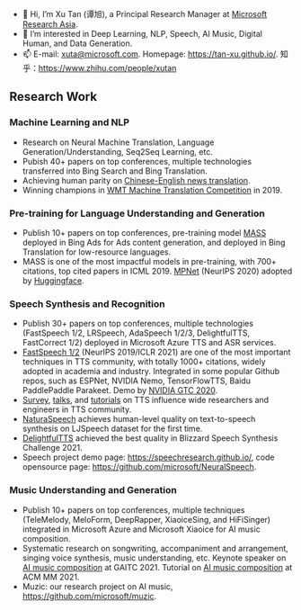- 👋 Hi, I’m Xu Tan (谭旭), a Principal Research Manager at [Microsoft Research Asia](https://www.microsoft.com/en-us/research/people/xuta/).
- 👀 I’m interested in Deep Learning, NLP, Speech, AI Music, Digital Human, and Data Generation.
- 📫 E-mail: xuta@microsoft.com. Homepage: https://tan-xu.github.io/. 知乎：https://www.zhihu.com/people/xutan


## Research Work
### Machine Learning and NLP
* Research on Neural Machine Translation, Language Generation/Understanding, Seq2Seq Learning, etc. 
* Pubish 40+ papers on top conferences, multiple technologies transferred into Bing Search and Bing Translation. 
* Achieving human parity on [Chinese-English news translation](https://blogs.microsoft.com/ai/chinese-to-english-translator-milestone/). 
* Winning champions in [WMT Machine Translation Competition](https://news.microsoft.com/apac/2019/05/22/microsoft-research-asia-msra-leads-in-2019-wmt-international-machine-translation-competition/) in 2019. 
### Pre-training for Language Understanding and Generation
* Publish 10+ papers on top conferences, pre-training model [MASS](https://arxiv.org/pdf/1905.02450.pdf) deployed in Bing Ads for Ads content generation, and deployed in Bing Translation for low-resource languages. 
* MASS is one of the most impactful models in pre-training, with 700+ citations, top cited papers in ICML 2019. [MPNet](https://arxiv.org/pdf/2004.09297.pdf) (NeurIPS 2020) adopted by [Huggingface](https://huggingface.co/transformers/model_doc/mpnet.html).
### Speech Synthesis and Recognition
* Publish 30+ papers on top conferences, multiple technologies (FastSpeech 1/2, LRSpeech, AdaSpeech 1/2/3, DelightfulTTS, FastCorrect 1/2) deployed in Microsoft Azure TTS and ASR services.  
* [FastSpeech 1/2](https://www.microsoft.com/en-us/research/blog/fastspeech-new-text-to-speech-model-improves-on-speed-accuracy-and-controllability/) (NeurIPS 2019/ICLR 2021) are one of the most important techniques in TTS community, with totally 1000+ citations, widely adopted in academia and industry. Integrated in some popular Github repos, such as ESPNet, NVIDIA Nemo, TensorFlowTTS, Baidu PaddlePaddle Parakeet. Demo by [NVIDIA GTC 2020](https://resource.gtcevent.cn/gtc2020/pdf/CNS20269.pdf). 
* [Survey](https://arxiv.org/abs/2106.15561), [talks](https://www.microsoft.com/en-us/research/people/xuta/), and [tutorials](https://github.com/tts-tutorial/) on TTS influence wide researchers and engineers in TTS community. 
* [NaturaSpeech](https://arxiv.org/abs/2205.04421) achieves human-level quality on text-to-speech synthesis on LJSpeech dataset for the first time. 
* [DelightfulTTS](https://arxiv.org/abs/2110.12612) achieved the best quality in Blizzard Speech Synthesis Challenge 2021.
* Speech project demo page: https://speechresearch.github.io/, code opensource page: https://github.com/microsoft/NeuralSpeech.
### Music Understanding and Generation
* Publish 10+ papers on top conferences, multiple techniques (TeleMelody, MeloForm, DeepRapper, XiaoiceSing, and HiFiSinger) integrated in Microsoft Azure and Microsoft Xiaoice for AI music composition. 
* Systematic research on songwriting, accompaniment and arrangement, singing voice synthesis, music understanding, etc. Keynote speaker on [AI music composition](https://mp.weixin.qq.com/s/0ef2Xn7oSGYlip7LEzHXog) at GAITC 2021. Tutorial on [AI music composition](https://www.microsoft.com/en-us/research/uploads/prod/2021/10/Tutorial-on-AI-Music-Composition-@ACM-MM-2021.pdf) at ACM MM 2021.   
* Muzic: our research project on AI music, https://github.com/microsoft/muzic. 



<!---
tan-xu/tan-xu is a ✨ special ✨ repository because its `README.md` (this file) appears on your GitHub profile.
You can click the Preview link to take a look at your changes.
--->
